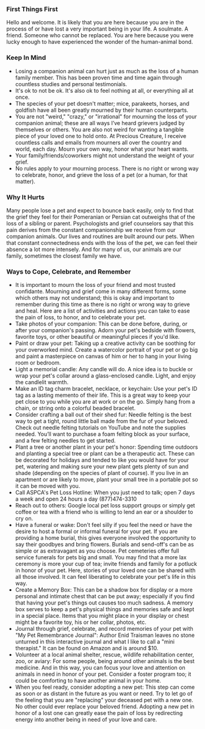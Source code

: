 ### First Things First

Hello and welcome. It is likely that you are here because you are in the process of or have lost a very important being in your life. A soulmate. A friend. Someone who cannot be replaced. You are here because you were lucky enough to have experienced the wonder of the human-animal bond.

### Keep In Mind

- Losing a companion animal can hurt just as much as the loss of a human family member. This has been proven time and time again through countless studies and personal testimonials.
- It's ok to not be ok. It's also ok to feel nothing at all, or everything all at once.
- The species of your pet doesn't matter; mice, parakeets, horses, and goldfish have all been greatly mourned by their human counterparts.
- You are not "weird," "crazy," or "irrational" for mourning the loss of your companion animal; these are all ways I’ve heard grievers judged by themselves or others. You are also not weird for wanting a tangible piece of your loved one to hold onto. At Precious Creature, I receive countless calls and emails from mourners all over the country and world, each day. Mourn your own way, honor what your heart wants. 
- Your family/friends/coworkers might not understand the weight of your grief.
- No rules apply to your mourning process. There is no right or wrong way to celebrate, honor, and grieve the loss of a pet (or a human, for that matter).

### Why It Hurts

Many people lose a pet and expect to bounce back easily, only to find that the grief they feel for their Pomeranian or Persian cat outweighs that of the loss of a sibling or parent. Psychologists and grief counselors say that this pain derives from the constant companionship we receive from our companion animals. Our lives and routines are built around our pets. When that constant connectedness ends with the loss of the pet, we can feel their absence a lot more intensely. And for many of us, our animals are our family, sometimes the closest family we have.  

### Ways to Cope, Celebrate, and Remember

- It is important to mourn the loss of your friend and most trusted confidante. Mourning and grief come in many different forms, some which others may not understand; this is okay and important to remember during this time as there is no right or wrong way to grieve and heal. Here are a list of activities and actions you can take to ease the pain of loss, to honor, and to celebrate your pet. 
- Take photos of your companion: This can be done before, during, or after your companion's passing. Adorn your pet's bedside with flowers, favorite toys, or other beautiful or meaningful pieces if you'd like.
- Paint or draw your pet: Taking up a creative activity can be soothing for your overworked mind. Create a watercolor portrait of your pet or go big and paint a masterpiece on canvas of him or her to hang in your living room or bedroom.
- Light a memorial candle: Any candle will do. A nice idea is to buckle or wrap your pet's collar around a glass-enclosed candle. Light, and enjoy the candlelit warmth.
- Make an ID tag charm bracelet, necklace, or keychain: Use your pet's ID tag as a lasting memento of their life. This is a great way to keep your pet close to you while you are at work or on the go. Simply hang from a chain, or string onto a colorful beaded bracelet.
- Consider crafting a ball out of their shed fur: Needle felting is the best way to get a tight, round little ball made from the fur of your beloved. Check out needle felting tutorials on YouTube and note the supplies needed. You’ll want to purchase a foam felting block as your surface, and a few felting needles to get started.  
- Plant a tree or another plant in your pet's honor: Spending time outdoors and planting a special tree or plant can be a therapeutic act. These can be decorated for holidays and tended to like you would have for your pet, watering and making sure your new plant gets plenty of sun and shade (depending on the species of plant of course). If you live in an apartment or are likely to move, plant your small tree in a portable pot so it can be moved with you.
- Call ASPCA's Pet Loss Hotline: When you just need to talk; open 7 days a week and open 24 hours a day (877)474-3310
- Reach out to others: Google local pet loss support groups or simply get coffee or tea with a friend who is willing to lend an ear or a shoulder to cry on.
- Have a funeral or wake: Don't feel silly if you feel the need or have the desire to host a formal or informal funeral for your pet. If you are providing a home burial, this gives everyone involved the opportunity to say their goodbyes and bring flowers. Burials and send-off's can be as simple or as extravagant as you choose. Pet cemeteries offer full service funerals for pets big and small. You may find that a more lax ceremony is more your cup of tea; invite friends and family for a potluck in honor of your pet. Here, stories of your loved one can be shared with all those involved. It can feel liberating to celebrate your pet's life in this way.
- Create a Memory Box: This can be a shadow box for display or a more personal and intimate chest that can be put away; especially if you find that having your pet's things out causes too much sadness. A memory box serves to keep a pet's physical things and memories safe and kept in a special place. Items that you might place in your display or chest might be a favorite toy, his or her collar, photos, etc.
- Journal through grief, celebrate, and record memories of your pet with "My Pet Remembrance Journal": Author Enid Traisman leaves no stone unturned in this interactive journal and what I like to call a "mini therapist." It can be found on Amazon and is around $10.
- Volunteer at a local animal shelter, rescue, wildlife rehabilitation center, zoo, or aviary: For some people, being around other animals is the best medicine. And in this way, you can focus your love and attention on animals in need in honor of your pet. Consider a foster program too; it could be comforting to have another animal in your home.
- When you feel ready, consider adopting a new pet: This step can come as soon or as distant in the future as you want or need. Try to let go of the feeling that you are "replacing" your deceased pet with a new one. No other could ever replace your beloved friend. Adopting a new pet in honor of a lost one can greatly ease the pain of loss by redirecting energy into another being in need of your love and care.